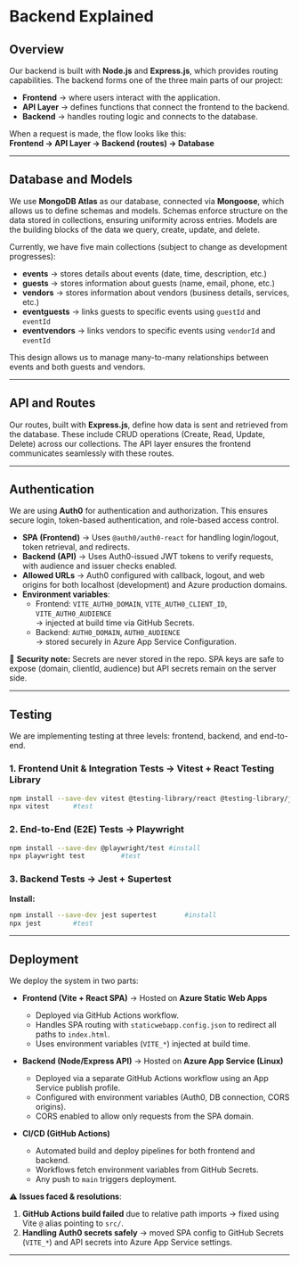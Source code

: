 # Backend Explained

## Overview
Our backend is built with **Node.js** and **Express.js**, which provides routing capabilities. The backend forms one of the three main parts of our project:
- **Frontend** → where users interact with the application.
- **API Layer** → defines functions that connect the frontend to the backend.
- **Backend** → handles routing logic and connects to the database.

When a request is made, the flow looks like this:  
**Frontend → API Layer → Backend (routes) → Database**

---

## Database and Models
We use **MongoDB Atlas** as our database, connected via **Mongoose**, which allows us to define schemas and models. Schemas enforce structure on the data stored in collections, ensuring uniformity across entries. Models are the building blocks of the data we query, create, update, and delete.

Currently, we have five main collections (subject to change as development progresses):

- **events** → stores details about events (date, time, description, etc.)
- **guests** → stores information about guests (name, email, phone, etc.)
- **vendors** → stores information about vendors (business details, services, etc.)
- **eventguests** → links guests to specific events using `guestId` and `eventId`
- **eventvendors** → links vendors to specific events using `vendorId` and `eventId`

This design allows us to manage many-to-many relationships between events and both guests and vendors.

---

## API and Routes
Our routes, built with **Express.js**, define how data is sent and retrieved from the database. These include CRUD operations (Create, Read, Update, Delete) across our collections. The API layer ensures the frontend communicates seamlessly with these routes.

---

## Authentication 
We are using **Auth0** for authentication and authorization. This ensures secure login, token-based authentication, and role-based access control.

- **SPA (Frontend)** → Uses `@auth0/auth0-react` for handling login/logout, token retrieval, and redirects.
- **Backend (API)** → Uses Auth0-issued JWT tokens to verify requests, with audience and issuer checks enabled.
- **Allowed URLs** → Auth0 configured with callback, logout, and web origins for both localhost (development) and Azure production domains.
- **Environment variables**:
  - Frontend: `VITE_AUTH0_DOMAIN`, `VITE_AUTH0_CLIENT_ID`, `VITE_AUTH0_AUDIENCE`  
    → injected at build time via GitHub Secrets.
  - Backend: `AUTH0_DOMAIN`, `AUTH0_AUDIENCE`  
    → stored securely in Azure App Service Configuration.

🔐 **Security note:** Secrets are never stored in the repo. SPA keys are safe to expose (domain, clientId, audience) but API secrets remain on the server side.

---

## Testing
We are implementing testing at three levels: frontend, backend, and end-to-end.

### 1. Frontend Unit & Integration Tests → Vitest + React Testing Library
```bash
npm install --save-dev vitest @testing-library/react @testing-library/jest-dom      #install
npx vitest      #test
```
### 2. End-to-End (E2E) Tests → Playwright
```bash
npm install --save-dev @playwright/test #install
npx playwright test         #test
```
### 3. Backend Tests → Jest + Supertest
**Install:**
```bash
npm install --save-dev jest supertest       #install
npx jest        #test
```

---

## Deployment
We deploy the system in two parts:

- **Frontend (Vite + React SPA)** → Hosted on **Azure Static Web Apps**  
  - Deployed via GitHub Actions workflow.  
  - Handles SPA routing with `staticwebapp.config.json` to redirect all paths to `index.html`.  
  - Uses environment variables (`VITE_*`) injected at build time.

- **Backend (Node/Express API)** → Hosted on **Azure App Service (Linux)**  
  - Deployed via a separate GitHub Actions workflow using an App Service publish profile.  
  - Configured with environment variables (Auth0, DB connection, CORS origins).  
  - CORS enabled to allow only requests from the SPA domain.

- **CI/CD (GitHub Actions)**  
  - Automated build and deploy pipelines for both frontend and backend.  
  - Workflows fetch environment variables from GitHub Secrets.  
  - Any push to `main` triggers deployment.

⚠️ **Issues faced & resolutions**:
1. **GitHub Actions build failed** due to relative path imports → fixed using Vite `@` alias pointing to `src/`.  
2. **Handling Auth0 secrets safely** → moved SPA config to GitHub Secrets (`VITE_*`) and API secrets into Azure App Service settings.



---

